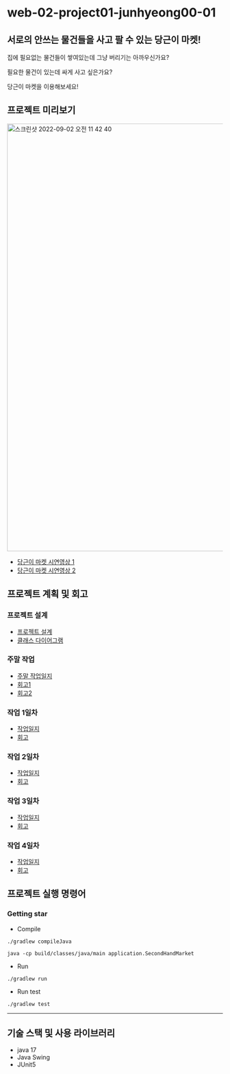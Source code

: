 # web-02-project01-junhyeong00-01
## 서로의 안쓰는 물건들을 사고 팔 수 있는 당근이 마켓!
집에 필요없는 물건들이 쌓여있는데 그냥 버리기는 아까우신가요? 

필요한 물건이 있는데 싸게 사고 싶은가요?

당근이 마켓을 이용해보세요! 


## 프로젝트 미리보기
<img width="997" alt="스크린샷 2022-09-02 오전 11 42 40" src="https://user-images.githubusercontent.com/107493122/188050683-77f79e1f-c4fa-4ad3-a6d3-513059adee8c.png">

- [당근이 마켓 시연영상 1](https://user-images.githubusercontent.com/107493122/188049789-015095a4-ee3f-4168-baa2-77d5e576d2ab.mp4)
- [당근이 마켓 시연영상 2](https://user-images.githubusercontent.com/107493122/188050199-b3418e03-80c2-49d8-bbbb-58934947b560.mp4)
## 프로젝트 계획 및 회고

### 프로젝트 설계
- [프로젝트 설계](https://github.com/1mptera/web-02-project01-junhyeong00-01/issues/1)
- [클래스 다이어그램](https://github.com/1mptera/web-02-project01-junhyeong00-01/issues/3)

### 주말 작업
- [주말 작업일지](https://github.com/1mptera/web-02-project01-junhyeong00-01/issues/4)
- [회고1](https://velog.io/@jhbae0420/%EB%8B%A4%EC%8B%9C-%ED%94%84%EB%A1%9C%EC%A0%9D%ED%8A%B8-%EC%8B%9C%EC%9E%91)
- [회고2](https://velog.io/@jhbae0420/%EB%A0%88%EB%B2%A8%ED%85%8C%EC%8A%A4%ED%8A%B8-2%EC%9D%BC%EC%B0%A8)

### 작업 1일차
- [작업일지](https://github.com/1mptera/web-02-project01-junhyeong00-01/issues/5)
- [회고](https://velog.io/@jhbae0420/레벨테스트-3일차-작업회고)
### 작업 2일차
- [작업일지](https://github.com/1mptera/web-02-project01-junhyeong00-01/issues/8)
- [회고](https://velog.io/@jhbae0420/레벨테스트-4일차-작업회고)
### 작업 3일차
- [작업일지](https://github.com/1mptera/web-02-project01-junhyeong00-01/issues/11)
- [회고](https://velog.io/@jhbae0420/레벨테스트-5일차-작업회고)
### 작업 4일차
- [작업일지](https://github.com/1mptera/web-02-project01-junhyeong00-01/issues/12)
- [회고](https://velog.io/@jhbae0420/레벨테스트-6일차-작업회고)


## 프로젝트 실행 명령어
### Getting star

- Compile

`./gradlew compileJava`

`java -cp build/classes/java/main application.SecondHandMarket`
- Run

`./gradlew run`
- Run test


`./gradlew test`

---

## 기술 스택 및 사용 라이브러리
- java 17
- Java Swing
- JUnit5
